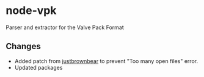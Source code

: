 # node-vpk

Parser and extractor for the Valve Pack Format

## Changes

-   Added patch from [justbrownbear](https://github.com/justbrownbear) to prevent "Too many open files" error.
-   Updated packages
